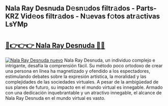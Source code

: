 ## Nala Ray Desnuda D𝚎sn𝚞dos filtr𝚊dos - Parts-KRZ Vid𝚎os filtr𝚊dos - N𝚞evas f𝚘tos atr𝚊ctivas LsYMp

# <h2><a href="http://mb5dym.tromn.icu/?c=Nala+Ray+Desnuda">🔗👉👉👉 Nala Ray Desnuda 🔗🔗</a></h2>

[![Nala Ray Desnuda nuevo](https://i.imgur.com/pEAQMta.gif)](http://mb5dym.tromn.icu/?c=Nala+Ray+Desnuda)
Nala Ray Desnuda, un individuo complejo e intrigante, desafía la comprensión fácil. Su método poco ortodoxo de crear una persona en línea ha magnetizado y ofendido a los espectadores, estimulando debates sobre la expresión artística, la moralidad y las complejidades de las sociedades virtuales. A pesar de la ambigüedad de sus planes de futuro, su impacto en el mundo virtual es innegable. Armado con una dedicación inquebrantable y un atractivo innegable, el alcance de Nala Ray Desnuda en el mundo virtual es vasto.
